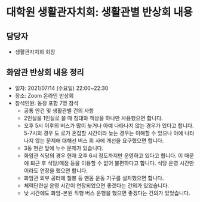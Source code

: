 대학원 생활관자치회: 생활관별 반상회 내용
===

## 담당자
- 생활관자치회 회장 

## 화암관 반상회 내용 정리
- 일자: 2021/07/14 (수요일) 22:00~22:30
- 장소: Zoom 온라인 반상회
- 참석인원: 동장 포함 7명 참석
  - 공통 안건 및 생활관별 건의 사항
  - 2인실을 1인실로 쓸 때 침대와 책상을 하나만 사용했으면 합니다.
  - 오후 5시 이후의 버스가 많이 늦거나 아예 나타나지 않는 경우가 있다고 합니다. 5-7시의 경우 도 로가 혼잡할 시간이라 늦는 경우는 이해할 수 있으나 아예 나타나지 않는 문제애 대해선 버스 회  사에 개선을 요구했으면 합니다.
  - 3동 현관 앞에 누수 문제가 있습니다.
  - 화암관 식당의 경우 현재 오후 6시 정도까지만 운영하고 있다고 합니다. 이 때문에 퇴근 후 식당/매점 등을 이용할 수 없어 불편하다고 합니다. 식당 운영 시간만이라도 연장을 했으면 합니다.
  - 화암관 외부 공터에 철봉 등 맨몸 운동 기구를 설치했으면 합니다.
  - 체력단련실 운영 시간이 연장되었으면 좋겠다는 건의가 있었습니다.
  - 낮 시간에도 화암-본원 직행 버스 운행을 했으면 좋겠다는 건의가 있었습니다.
